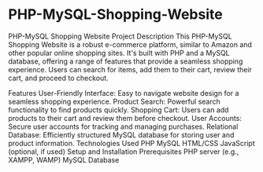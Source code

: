 # PHP-MySQL-Shopping-Website

PHP-MySQL Shopping Website
Project Description
This PHP-MySQL Shopping Website is a robust e-commerce platform, similar to Amazon and other popular online shopping sites. It's built with PHP and a MySQL database, offering a range of features that provide a seamless shopping experience. Users can search for items, add them to their cart, review their cart, and proceed to checkout.

Features
User-Friendly Interface: Easy to navigate website design for a seamless shopping experience.
Product Search: Powerful search functionality to find products quickly.
Shopping Cart: Users can add products to their cart and review them before checkout.
User Accounts: Secure user accounts for tracking and managing purchases.
Relational Database: Efficiently structured MySQL database for storing user and product information.
Technologies Used
PHP
MySQL
HTML/CSS
JavaScript (optional, if used)
Setup and Installation
Prerequisites
PHP server (e.g., XAMPP, WAMP)
MySQL Database
